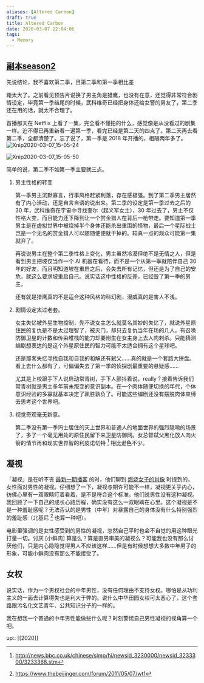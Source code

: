 ```yaml
---
aliases: [Altered Carbon]
draft: true
title: Altered Carbon
date: 2020-03-07 22:04:06
tags:
  - Memory
---
```


## [副本season2](https://movie.douban.com/subject/30284917/)

先说结论，我不喜欢第二季，且第二季和第一季相比差
<!-- more -->
距太大了。之前看见预告片说换了男主角是猎鹰，也没有在意，还觉得非常符合剧情设定，毕竟第一季结尾的时候，武科维奇已经把身体还给女警的男友了，第二季还在用的话，就太不合理了。

首播那天在 Netflix 上看了一集，完全看不懂拍的什么，感觉像是从没看过的剧集一样。迫不得已再重新看一遍第一季，看完已经是第二天的四点了。第二天再去看第二季，全都清楚了。忘了说了，第一季是 2018 年开播的，相隔两年多了。![Xnip2020-03-07_15-05-24](https://txx-1257178398.cos.ap-shanghai.myqcloud.com/070732.jpg)

![Xnip2020-03-07_15-05-50](https://txx-1257178398.cos.ap-shanghai.myqcloud.com/071211.jpg)

简单的说，第二季不如第一季主要就三点。

1. 男主性格的转变

   第一季男主沉默寡言，行事风格赶紧利落，存在感极强。到了第二季男主居然有了内心活动，还是自言自语的说出来。第二季的设定是第一季过去之后的 30 年，武科维奇在宇宙中寻找奎尔（起义军女主），30 年过去了，男主不仅性格大变，而且能力还下降到让一个赏金猎人在背后一枪带走。要知道第一季男主是在虚拟世界中被烧掉半个身体还能杀出重围的怪物，最后一个星际战士岂是一个无名的赏金猎人可以随随便便就干掉的。较真一点的观众可能第一集就弃了。

   再说说男主在整个第二季性格上变化，男主虽然冷漠但绝不是无情之人，但是看到男主把坡仅当作一个 AI 机器在看待，而不是一个从第一季就陪伴自己 30 年的好友，而且明知道坡在重启之后，会失去所有记忆，但还是为了自己的安危，就这么要求坡重启自己。说实话这中性格的反差，已经毁了第一季的男主。

   还有就是猎鹰真的不是适合这种风格的科幻剧，漫威真的是害人不浅。

2. 剧情设定太过老套。

   女主失忆被外星生物控制，先不说女主怎么就莫名其妙的失忆了，就说外星原住民的复仇是不是太过理智了，被灭门，却只去复仇当年在场的几人。有召唤防御卫星的计数和传染堆栈的能力却要附生在女主身上去人肉刺杀。只能猜测编剧想表达的是这个外星原住民的智力可能不太适合拥有这个星球吧。

   还是那套失忆寻找自我和自我的和解还有弑父……真的就是一个套路大拼盘。看上去什么都有了，可偏偏失去了第一季的侦探剧最重要的悬疑感……

   尤其是上校跟手下人说启动常青树，手下人颤抖着说，really？接着告诉我们常青树就是男主多年前未叛变的意识副本。在一个肉体随便切换的年代，个体意识经验的多寡就基本决定了孰胜孰负了。可能这些编剧还没有摆脱肉体束缚去思考这个世界吧。

3. 视觉奇观毫无新意。

   第二季没有第一季玛士居住的天上世界和普通人的地面世界的强烈隐喻的场景了，多了一个毫无用处的原住民留下来卫星防御网。女总督弑父黑化放人肉火箭的情节再和现实世界智的利皮诺切特 [^1] 相比逊色不少。

## 凝视

「凝视」是在听不丧 [最新一期播客](https://open.spotify.com/episode/44QJiNWg5IfdwetARm0N1s) 的时，他们聊到 [燃烧女子的肖像](https://movie.douban.com/subject/30257175/) 时提到的，女性面对男性的凝视。仔细想了一下，凝视与期许可能不一样，凝视更关乎内心，彷佛心里有一双眼睛盯着看着，是不是符合这个标准。他们说男性没有这种凝视。我回顾了一下自己的成长心路历程，确实没有这么一双眼睛在心里。这个凝视是不是一种羞耻感呢？无法否认的是男性（中年）对暴露自己的身体没有什么特别强烈的羞耻感（北基尼 [^2] 也算一种吧）。

电影里强调的是女性感受到的男性的凝视，忽然自己平时也会不自觉的用这种眼光打量一切。讨厌 [小鲜肉] 算是么？算是直男审美的凝视么？可能我也没有那么讨厌他们，只是内心隐隐觉得男人不应该这样……但是有时候想想大多数中年男子的形象，可能小鲜肉没有那么不能接受了。

## 女权

说实话，作为一个男权社会的中年男性，没有任何理由不支持女权。哪怕是从功利主义的一面去计算得失也是利大于弊的。说什么中华田园女权可太恶心了，这个套路跟污名化文艺青年、公共知识分子的一样的。

我在想我一个普通的中年男性能做些什么呢？时刻警惕自己男性凝视的视角算一个吧。


up:: [[2020]]

[^1]: http://news.bbc.co.uk/chinese/simp/hi/newsid_3230000/newsid_3233300/3233368.stm
[^2]: https://www.thebeijinger.com/forum/2011/05/07/wtf


